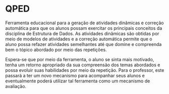 # QPED

Ferramenta educacional para a geração de atividades dinâmicas e correção automática para que os alunos possam exercitar os principais conceitos da disciplina de Estrutura de Dados. As atividades dinâmicas são obtidas por meio de modelos de atividades e a correção automática permite que o aluno possa refazer atividades semelhantes até que domine e compreenda bem o tópico abordado por meio das repetições.

Espera-se que por meio da ferramenta, o aluno se sinta mais motivado, tenha um retorno apropriado da sua compreensão dos temas abordados e possa evoluir suas habilidades por meio da repetição. Para o professor, este passará a ter um novo mecanismo para acompanhar seus alunos e eventualmente poderá utilizar tal ferramenta como um mecanismo de avaliação.
